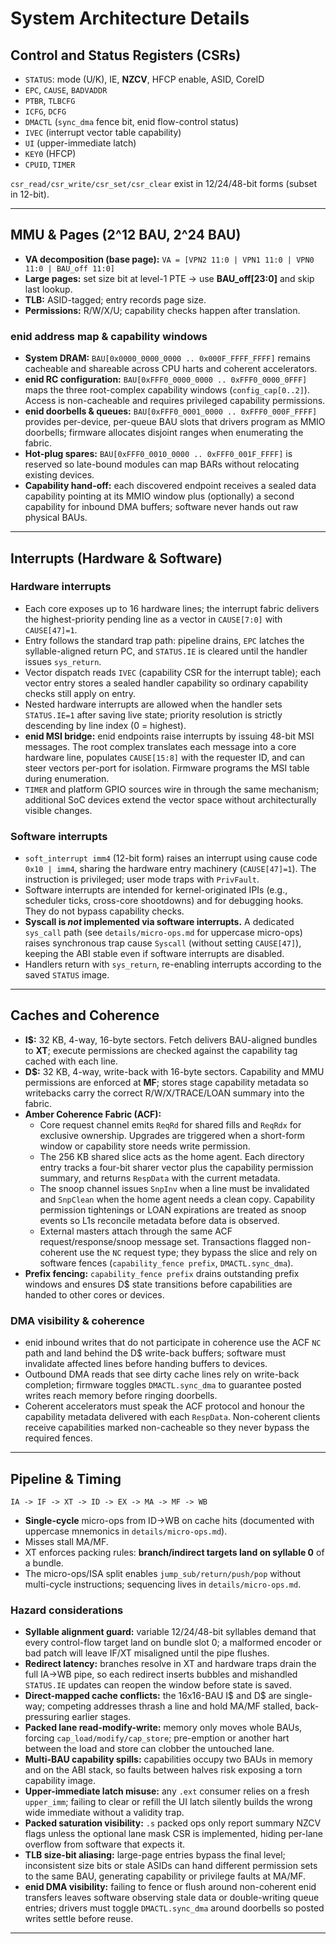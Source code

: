 # System Architecture Details

## Control and Status Registers (CSRs)

* `STATUS`: mode (U/K), IE, **NZCV**, HFCP enable, ASID, CoreID
* `EPC`, `CAUSE`, `BADVADDR`
* `PTBR`, `TLBCFG`
* `ICFG`, `DCFG`
* `DMACTL` (`sync_dma` fence bit, enid flow-control status)
* `IVEC` (interrupt vector table capability)
* `UI` (upper-immediate latch)
* `KEY0` (HFCP)
* `CPUID`, `TIMER`

`csr_read/csr_write/csr_set/csr_clear` exist in 12/24/48-bit forms (subset in 12-bit).

---

## MMU & Pages (2^12 BAU, 2^24 BAU)

* **VA decomposition (base page):**
  `VA = [VPN2 11:0 | VPN1 11:0 | VPN0 11:0 | BAU_off 11:0]`
* **Large pages:** set size bit at level-1 PTE -> use **BAU\_off\[23:0]** and skip last lookup.
* **TLB:** ASID-tagged; entry records page size.
* **Permissions:** R/W/X/U; capability checks happen after translation.

### enid address map & capability windows

* **System DRAM:** `BAU[0x0000_0000_0000 .. 0x000F_FFFF_FFFF]` remains cacheable and shareable across CPU harts and coherent accelerators.
* **enid RC configuration:** `BAU[0xFFF0_0000_0000 .. 0xFFF0_0000_0FFF]` maps the three root-complex capability windows (`config_cap[0..2]`). Access is non-cacheable and requires privileged capability permissions.
* **enid doorbells & queues:** `BAU[0xFFF0_0001_0000 .. 0xFFF0_000F_FFFF]` provides per-device, per-queue BAU slots that drivers program as MMIO doorbells; firmware allocates disjoint ranges when enumerating the fabric.
* **Hot-plug spares:** `BAU[0xFFF0_0010_0000 .. 0xFFF0_001F_FFFF]` is reserved so late-bound modules can map BARs without relocating existing devices.
* **Capability hand-off:** each discovered endpoint receives a sealed data capability pointing at its MMIO window plus (optionally) a second capability for inbound DMA buffers; software never hands out raw physical BAUs.

---

## Interrupts (Hardware & Software)

### Hardware interrupts

* Each core exposes up to 16 hardware lines; the interrupt fabric delivers the highest-priority pending line as a vector in `CAUSE[7:0]` with `CAUSE[47]=1`.
* Entry follows the standard trap path: pipeline drains, `EPC` latches the syllable-aligned return PC, and `STATUS.IE` is cleared until the handler issues `sys_return`.
* Vector dispatch reads `IVEC` (capability CSR for the interrupt table); each vector entry stores a sealed handler capability so ordinary capability checks still apply on entry.
* Nested hardware interrupts are allowed when the handler sets `STATUS.IE=1` after saving live state; priority resolution is strictly descending by line index (0 = highest).
* **enid MSI bridge:** enid endpoints raise interrupts by issuing 48-bit MSI messages. The root complex translates each message into a core hardware line, populates `CAUSE[15:8]` with the requester ID, and can steer vectors per-port for isolation. Firmware programs the MSI table during enumeration.
* `TIMER` and platform GPIO sources wire in through the same mechanism; additional SoC devices extend the vector space without architecturally visible changes.

### Software interrupts

* `soft_interrupt imm4` (12-bit form) raises an interrupt using cause code `0x10 | imm4`, sharing the hardware entry machinery (`CAUSE[47]=1`). The instruction is privileged; user mode traps with `PrivFault`.
* Software interrupts are intended for kernel-originated IPIs (e.g., scheduler ticks, cross-core shootdowns) and for debugging hooks. They do not bypass capability checks.
* **Syscall is *not* implemented via software interrupts.** A dedicated `sys_call` path (see `details/micro-ops.md` for uppercase micro-ops) raises synchronous trap cause `Syscall` (without setting `CAUSE[47]`), keeping the ABI stable even if software interrupts are disabled.
* Handlers return with `sys_return`, re-enabling interrupts according to the saved `STATUS` image.

---

## Caches and Coherence

* **I$:** 32 KB, 4-way, 16-byte sectors. Fetch delivers BAU-aligned bundles to **XT**; execute permissions are checked against the capability tag cached with each line.
* **D$:** 32 KB, 4-way, write-back with 16-byte sectors. Capability and MMU permissions are enforced at **MF**; stores stage capability metadata so writebacks carry the correct R/W/X/TRACE/LOAN summary into the fabric.
* **Amber Coherence Fabric (ACF):**
  - Core request channel emits `ReqRd` for shared fills and `ReqRdx` for exclusive ownership. Upgrades are triggered when a short-form window or capability store needs write permission.
  - The 256 KB shared slice acts as the home agent. Each directory entry tracks a four-bit sharer vector plus the capability permission summary, and returns `RespData` with the current metadata.
  - The snoop channel issues `SnpInv` when a line must be invalidated and `SnpClean` when the home agent needs a clean copy. Capability permission tightenings or LOAN expirations are treated as snoop events so L1s reconcile metadata before data is observed.
  - External masters attach through the same ACF request/response/snoop message set. Transactions flagged non-coherent use the `NC` request type; they bypass the slice and rely on software fences (`capability_fence prefix`, `DMACTL.sync_dma`).
* **Prefix fencing:** `capability_fence prefix` drains outstanding prefix windows and ensures D$ state transitions before capabilities are handed to other cores or devices.

### DMA visibility & coherence

* enid inbound writes that do not participate in coherence use the ACF `NC` path and land behind the D$ write-back buffers; software must invalidate affected lines before handing buffers to devices.
* Outbound DMA reads that see dirty cache lines rely on write-back completion; firmware toggles `DMACTL.sync_dma` to guarantee posted writes reach memory before ringing doorbells.
* Coherent accelerators must speak the ACF protocol and honour the capability metadata delivered with each `RespData`. Non-coherent clients receive capabilities marked non-cacheable so they never bypass the required fences.

---

## Pipeline & Timing

```
IA -> IF -> XT -> ID -> EX -> MA -> MF -> WB
```

* **Single-cycle** micro-ops from ID->WB on cache hits (documented with uppercase mnemonics in `details/micro-ops.md`).
* Misses stall MA/MF.
* XT enforces packing rules: **branch/indirect targets land on syllable 0** of a bundle.
* The micro-ops/ISA split enables `jump_sub/return/push/pop` without multi-cycle instructions; sequencing lives in `details/micro-ops.md`.

### Hazard considerations

- **Syllable alignment guard:** variable 12/24/48-bit syllables demand that every control-flow target land on bundle slot 0; a malformed encoder or bad patch will leave IF/XT misaligned until the pipe flushes.
- **Redirect latency:** branches resolve in XT and hardware traps drain the full IA->WB pipe, so each redirect inserts bubbles and mishandled `STATUS.IE` updates can reopen the window before state is saved.
- **Direct-mapped cache conflicts:** the 16x16-BAU I$ and D$ are single-way; competing addresses thrash a line and hold MA/MF stalled, back-pressuring earlier stages.
- **Packed lane read-modify-write:** memory only moves whole BAUs, forcing `cap_load/modify/cap_store`; pre-emption or another hart between the load and store can clobber the untouched lane.
- **Multi-BAU capability spills:** capabilities occupy two BAUs in memory and on the ABI stack, so faults between halves risk exposing a torn capability image.
- **Upper-immediate latch misuse:** any `.ext` consumer relies on a fresh `upper_imm`; failing to clear or refill the UI latch silently builds the wrong wide immediate without a validity trap.
- **Packed saturation visibility:** `.s` packed ops only report summary NZCV flags unless the optional lane mask CSR is implemented, hiding per-lane overflow from software that expects it.
- **TLB size-bit aliasing:** large-page entries bypass the final level; inconsistent size bits or stale ASIDs can hand different permission sets to the same BAU, generating capability or privilege faults at MA/MF.
- **enid DMA visibility:** failing to fence or flush around non-coherent enid transfers leaves software observing stale data or double-writing queue entries; drivers must toggle `DMACTL.sync_dma` around doorbells so posted writes settle before reuse.

---
